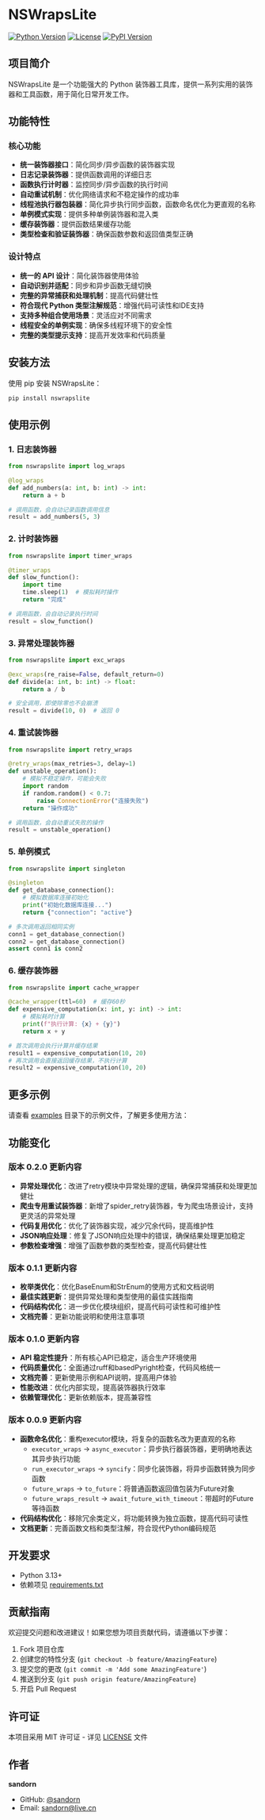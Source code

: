 # NSWrapsLite

[![Python Version](https://img.shields.io/badge/python-3.13+-blue.svg)](https://www.python.org/downloads/)
[![License](https://img.shields.io/badge/license-MIT-green.svg)](https://opensource.org/licenses/MIT)
[![PyPI Version](https://badge.fury.io/py/nswrapslite.svg)](https://pypi.org/project/nswrapslite/)

## 项目简介

NSWrapsLite 是一个功能强大的 Python 装饰器工具库，提供一系列实用的装饰器和工具函数，用于简化日常开发工作。

## 功能特性

### 核心功能
- **统一装饰器接口**：简化同步/异步函数的装饰器实现
- **日志记录装饰器**：提供函数调用的详细日志
- **函数执行计时器**：监控同步/异步函数的执行时间
- **自动重试机制**：优化网络请求和不稳定操作的成功率
- **线程池执行器包装器**：简化异步执行同步函数，函数命名优化为更直观的名称
- **单例模式实现**：提供多种单例装饰器和混入类
- **缓存装饰器**：提供函数结果缓存功能
- **类型检查和验证装饰器**：确保函数参数和返回值类型正确

### 设计特点
- **统一的 API 设计**：简化装饰器使用体验
- **自动识别并适配**：同步和异步函数无缝切换
- **完整的异常捕获和处理机制**：提高代码健壮性
- **符合现代 Python 类型注解规范**：增强代码可读性和IDE支持
- **支持多种组合使用场景**：灵活应对不同需求
- **线程安全的单例实现**：确保多线程环境下的安全性
- **完整的类型提示支持**：提高开发效率和代码质量

## 安装方法

使用 pip 安装 NSWrapsLite：

```bash
pip install nswrapslite
```

## 使用示例

### 1. 日志装饰器

```python
from nswrapslite import log_wraps

@log_wraps
def add_numbers(a: int, b: int) -> int:
    return a + b

# 调用函数，会自动记录函数调用信息
result = add_numbers(5, 3)
```

### 2. 计时装饰器

```python
from nswrapslite import timer_wraps

@timer_wraps
def slow_function():
    import time
    time.sleep(1)  # 模拟耗时操作
    return "完成"

# 调用函数，会自动记录执行时间
result = slow_function()
```

### 3. 异常处理装饰器

```python
from nswrapslite import exc_wraps

@exc_wraps(re_raise=False, default_return=0)
def divide(a: int, b: int) -> float:
    return a / b

# 安全调用，即使除零也不会崩溃
result = divide(10, 0)  # 返回 0
```

### 4. 重试装饰器

```python
from nswrapslite import retry_wraps

@retry_wraps(max_retries=3, delay=1)
def unstable_operation():
    # 模拟不稳定操作，可能会失败
    import random
    if random.random() < 0.7:
        raise ConnectionError("连接失败")
    return "操作成功"

# 调用函数，会自动重试失败的操作
result = unstable_operation()
```

### 5. 单例模式

```python
from nswrapslite import singleton

@singleton
def get_database_connection():
    # 模拟数据库连接初始化
    print("初始化数据库连接...")
    return {"connection": "active"}

# 多次调用返回相同实例
conn1 = get_database_connection()
conn2 = get_database_connection()
assert conn1 is conn2
```

### 6. 缓存装饰器

```python
from nswrapslite import cache_wrapper

@cache_wrapper(ttl=60)  # 缓存60秒
def expensive_computation(x: int, y: int) -> int:
    # 模拟耗时计算
    print(f"执行计算: {x} + {y}")
    return x + y

# 首次调用会执行计算并缓存结果
result1 = expensive_computation(10, 20)
# 再次调用会直接返回缓存结果，不执行计算
result2 = expensive_computation(10, 20)
```

## 更多示例

请查看 [examples](examples/) 目录下的示例文件，了解更多使用方法：

## 功能变化

### 版本 0.2.0 更新内容
- **异常处理优化**：改进了retry模块中异常处理的逻辑，确保异常捕获和处理更加健壮
- **爬虫专用重试装饰器**：新增了spider_retry装饰器，专为爬虫场景设计，支持更灵活的异常处理
- **代码复用优化**：优化了装饰器实现，减少冗余代码，提高维护性
- **JSON响应处理**：修复了JSON响应处理中的错误，确保结果处理更加稳定
- **参数检查增强**：增强了函数参数的类型检查，提高代码健壮性

### 版本 0.1.1 更新内容
- **枚举类优化**：优化BaseEnum和StrEnum的使用方式和文档说明
- **最佳实践更新**：提供异常处理和类型使用的最佳实践指南
- **代码结构优化**：进一步优化模块组织，提高代码可读性和可维护性
- **文档完善**：更新功能说明和使用注意事项

### 版本 0.1.0 更新内容
- **API 稳定性提升**：所有核心API已稳定，适合生产环境使用
- **代码质量优化**：全面通过ruff和basedPyright检查，代码风格统一
- **文档完善**：更新使用示例和API说明，提高用户体验
- **性能改进**：优化内部实现，提高装饰器执行效率
- **依赖管理优化**：更新依赖版本，提高兼容性

### 版本 0.0.9 更新内容
- **函数命名优化**：重构executor模块，将复杂的函数名改为更直观的名称
  - `executor_wraps` → `async_executor`：异步执行器装饰器，更明确地表达其异步执行功能
  - `run_executor_wraps` → `syncify`：同步化装饰器，将异步函数转换为同步函数
  - `future_wraps` → `to_future`：将普通函数返回值包装为Future对象
  - `future_wraps_result` → `await_future_with_timeout`：带超时的Future等待函数
- **代码结构优化**：移除冗余类定义，将功能转换为独立函数，提高代码可读性
- **文档更新**：完善函数文档和类型注解，符合现代Python编码规范

## 开发要求

- Python 3.13+
- 依赖项见 [requirements.txt](requirements.txt)

## 贡献指南

欢迎提交问题和改进建议！如果您想为项目贡献代码，请遵循以下步骤：

1. Fork 项目仓库
2. 创建您的特性分支 (`git checkout -b feature/AmazingFeature`)
3. 提交您的更改 (`git commit -m 'Add some AmazingFeature'`)
4. 推送到分支 (`git push origin feature/AmazingFeature`)
5. 开启 Pull Request

## 许可证

本项目采用 MIT 许可证 - 详见 [LICENSE](LICENSE) 文件

## 作者

**sandorn**
- GitHub: [@sandorn](https://github.com/sandorn)
- Email: sandorn@live.cn